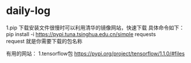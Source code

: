 # daily-log
1.pip 下载安装文件很慢时可以利用清华的镜像网站，快速下载
具体命令如下：
pip install -i https://pypi.tuna.tsinghua.edu.cn/simple requests   
request 就是你需要下载的包名称























有用的网站：
1.tensorflow包
https://pypi.org/project/tensorflow/1.1.0/#files
